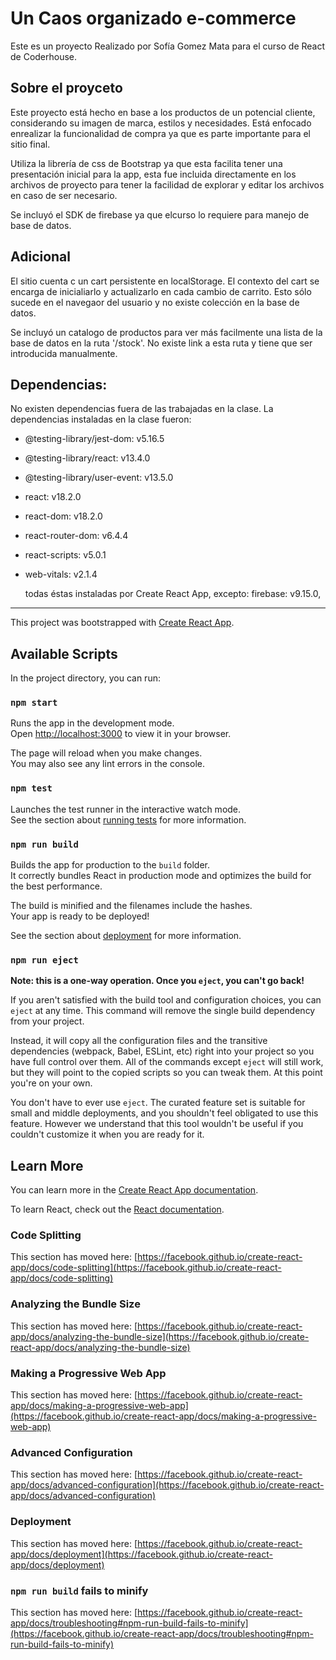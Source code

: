 # Un Caos organizado e-commerce

Este es un proyecto Realizado por Sofía Gomez Mata para el curso de React de Coderhouse.

## Sobre el proyceto

Este proyecto está hecho en base a los productos de un potencial cliente, considerando su imagen de marca, estilos y necesidades. Está enfocado enrealizar la funcionalidad de compra ya que es parte importante para el sitio final.

Utiliza la librería de css de Bootstrap ya que esta facilita tener una presentación inicial para la app, esta fue incluida directamente en los archivos de proyecto para tener la facilidad de explorar y editar los archivos en caso de ser necesario.

Se incluyó el SDK de firebase ya que elcurso lo requiere para manejo de base de datos.

## Adicional

El sitio cuenta c un cart persistente en localStorage. El contexto del cart se encarga de inicialiarlo y actualizarlo en cada cambio de carrito. Esto sólo sucede en el navegaor del usuario y no existe colección en la base de datos.

Se incluyó un catalogo de productos para ver más facilmente una lista de la base de datos en la ruta '/stock'. No existe link a esta ruta y tiene que ser introducida manualmente.

## Dependencias:
 No existen dependencias fuera de las trabajadas en la clase.
 La dependencias instaladas en la clase fueron:
  - @testing-library/jest-dom: v5.16.5
  - @testing-library/react: v13.4.0
  - @testing-library/user-event: v13.5.0
  - react: v18.2.0
  - react-dom: v18.2.0
  - react-router-dom: v6.4.4
  - react-scripts: v5.0.1
  - web-vitals: v2.1.4

    todas éstas instaladas por Create React App, excepto:
    firebase: v9.15.0,

---

This project was bootstrapped with [Create React App](https://github.com/facebook/create-react-app).

## Available Scripts

In the project directory, you can run:

### `npm start`

Runs the app in the development mode.\
Open [http://localhost:3000](http://localhost:3000) to view it in your browser.

The page will reload when you make changes.\
You may also see any lint errors in the console.

### `npm test`

Launches the test runner in the interactive watch mode.\
See the section about [running tests](https://facebook.github.io/create-react-app/docs/running-tests) for more information.

### `npm run build`

Builds the app for production to the `build` folder.\
It correctly bundles React in production mode and optimizes the build for the best performance.

The build is minified and the filenames include the hashes.\
Your app is ready to be deployed!

See the section about [deployment](https://facebook.github.io/create-react-app/docs/deployment) for more information.

### `npm run eject`

**Note: this is a one-way operation. Once you `eject`, you can't go back!**

If you aren't satisfied with the build tool and configuration choices, you can `eject` at any time. This command will remove the single build dependency from your project.

Instead, it will copy all the configuration files and the transitive dependencies (webpack, Babel, ESLint, etc) right into your project so you have full control over them. All of the commands except `eject` will still work, but they will point to the copied scripts so you can tweak them. At this point you're on your own.

You don't have to ever use `eject`. The curated feature set is suitable for small and middle deployments, and you shouldn't feel obligated to use this feature. However we understand that this tool wouldn't be useful if you couldn't customize it when you are ready for it.

## Learn More

You can learn more in the [Create React App documentation](https://facebook.github.io/create-react-app/docs/getting-started).

To learn React, check out the [React documentation](https://reactjs.org/).

### Code Splitting

This section has moved here: [https://facebook.github.io/create-react-app/docs/code-splitting](https://facebook.github.io/create-react-app/docs/code-splitting)

### Analyzing the Bundle Size

This section has moved here: [https://facebook.github.io/create-react-app/docs/analyzing-the-bundle-size](https://facebook.github.io/create-react-app/docs/analyzing-the-bundle-size)

### Making a Progressive Web App

This section has moved here: [https://facebook.github.io/create-react-app/docs/making-a-progressive-web-app](https://facebook.github.io/create-react-app/docs/making-a-progressive-web-app)

### Advanced Configuration

This section has moved here: [https://facebook.github.io/create-react-app/docs/advanced-configuration](https://facebook.github.io/create-react-app/docs/advanced-configuration)

### Deployment

This section has moved here: [https://facebook.github.io/create-react-app/docs/deployment](https://facebook.github.io/create-react-app/docs/deployment)

### `npm run build` fails to minify

This section has moved here: [https://facebook.github.io/create-react-app/docs/troubleshooting#npm-run-build-fails-to-minify](https://facebook.github.io/create-react-app/docs/troubleshooting#npm-run-build-fails-to-minify)
